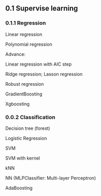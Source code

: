 
## 0.1 Supervise learning

### 0.1.1 Regression
Linear regression

Polynomial regression

Advance:

Linear regression with AIC step

Ridge regression; Lasson regression

Robust regression

GradientBoosting

Xgboosting

### 0.0.2 Classification
Decision tree (forest)

Logistic Regression

SVM

SVM with kernel

kNN

NN (MLPClassifier: Multi-layer Perceptron)

AdaBoosting


